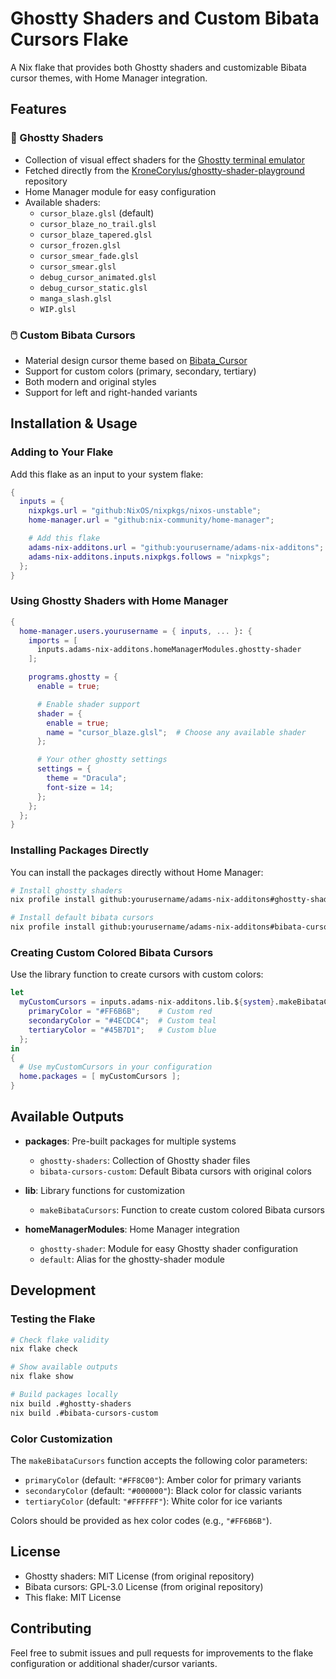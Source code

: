 # Ghostty Shaders and Custom Bibata Cursors Flake

A Nix flake that provides both Ghostty shaders and customizable Bibata cursor themes, with Home Manager integration.

## Features

### 🎨 Ghostty Shaders

- Collection of visual effect shaders for the [Ghostty terminal emulator](https://github.com/ghostty-org/ghostty)
- Fetched directly from the [KroneCorylus/ghostty-shader-playground](https://github.com/KroneCorylus/ghostty-shader-playground) repository
- Home Manager module for easy configuration
- Available shaders:
  - `cursor_blaze.glsl` (default)
  - `cursor_blaze_no_trail.glsl`
  - `cursor_blaze_tapered.glsl`
  - `cursor_frozen.glsl`
  - `cursor_smear_fade.glsl`
  - `cursor_smear.glsl`
  - `debug_cursor_animated.glsl`
  - `debug_cursor_static.glsl`
  - `manga_slash.glsl`
  - `WIP.glsl`

### 🖱️ Custom Bibata Cursors

- Material design cursor theme based on [Bibata_Cursor](https://github.com/ful1e5/Bibata_Cursor)
- Support for custom colors (primary, secondary, tertiary)
- Both modern and original styles
- Support for left and right-handed variants

## Installation & Usage

### Adding to Your Flake

Add this flake as an input to your system flake:

```nix
{
  inputs = {
    nixpkgs.url = "github:NixOS/nixpkgs/nixos-unstable";
    home-manager.url = "github:nix-community/home-manager";

    # Add this flake
    adams-nix-additons.url = "github:yourusername/adams-nix-additons";
    adams-nix-additons.inputs.nixpkgs.follows = "nixpkgs";
  };
}
```

### Using Ghostty Shaders with Home Manager

```nix
{
  home-manager.users.yourusername = { inputs, ... }: {
    imports = [
      inputs.adams-nix-additons.homeManagerModules.ghostty-shader
    ];

    programs.ghostty = {
      enable = true;

      # Enable shader support
      shader = {
        enable = true;
        name = "cursor_blaze.glsl";  # Choose any available shader
      };

      # Your other ghostty settings
      settings = {
        theme = "Dracula";
        font-size = 14;
      };
    };
  };
}
```

### Installing Packages Directly

You can install the packages directly without Home Manager:

```bash
# Install ghostty shaders
nix profile install github:yourusername/adams-nix-additons#ghostty-shaders

# Install default bibata cursors
nix profile install github:yourusername/adams-nix-additons#bibata-cursors-custom
```

### Creating Custom Colored Bibata Cursors

Use the library function to create cursors with custom colors:

```nix
let
  myCustomCursors = inputs.adams-nix-additons.lib.${system}.makeBibataCursors {
    primaryColor = "#FF6B6B";    # Custom red
    secondaryColor = "#4ECDC4";  # Custom teal
    tertiaryColor = "#45B7D1";   # Custom blue
  };
in
{
  # Use myCustomCursors in your configuration
  home.packages = [ myCustomCursors ];
}
```

## Available Outputs

- **packages**: Pre-built packages for multiple systems

  - `ghostty-shaders`: Collection of Ghostty shader files
  - `bibata-cursors-custom`: Default Bibata cursors with original colors

- **lib**: Library functions for customization

  - `makeBibataCursors`: Function to create custom colored Bibata cursors

- **homeManagerModules**: Home Manager integration
  - `ghostty-shader`: Module for easy Ghostty shader configuration
  - `default`: Alias for the ghostty-shader module

## Development

### Testing the Flake

```bash
# Check flake validity
nix flake check

# Show available outputs
nix flake show

# Build packages locally
nix build .#ghostty-shaders
nix build .#bibata-cursors-custom
```

### Color Customization

The `makeBibataCursors` function accepts the following color parameters:

- `primaryColor` (default: `"#FF8C00"`): Amber color for primary variants
- `secondaryColor` (default: `"#000000"`): Black color for classic variants
- `tertiaryColor` (default: `"#FFFFFF"`): White color for ice variants

Colors should be provided as hex color codes (e.g., `"#FF6B6B"`).

## License

- Ghostty shaders: MIT License (from original repository)
- Bibata cursors: GPL-3.0 License (from original repository)
- This flake: MIT License

## Contributing

Feel free to submit issues and pull requests for improvements to the flake configuration or additional shader/cursor variants.
